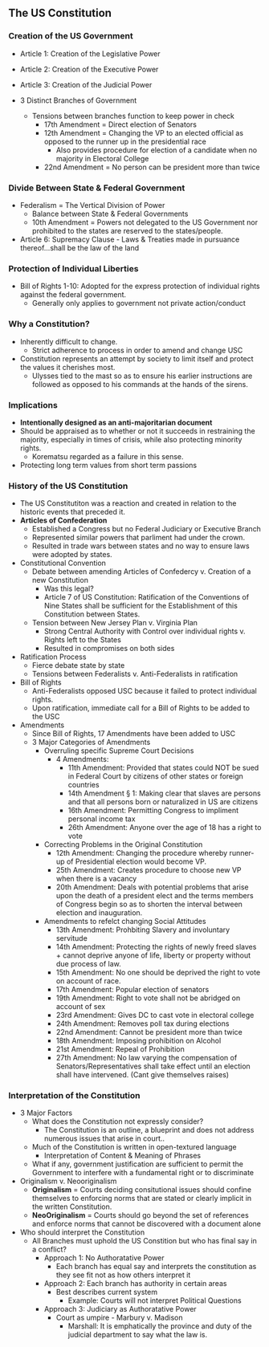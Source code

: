 ## The US Constitution

### Creation of the US Government
- Article 1: Creation of the Legislative Power
- Article 2: Creation of the Executive Power
- Article 3: Creation of the Judicial Power

- 3 Distinct Branches of Government
  - Tensions between branches function to keep power in check
    - 17th Amendment = Direct election of Senators
    - 12th Amendment = Changing the VP to an elected official as opposed to the runner up in the presidential race
      - Also provides procedure for election of a candidate when no majority in Electoral College
    - 22nd Amendment = No person can be president more than twice

### Divide Between State & Federal Government
- Federalism = The Vertical Division of Power
  - Balance between State & Federal Governments
  - 10th Amendment = Powers not delegated to the US Government nor prohibited to the states are reserved to the states/people.
- Article 6: Supremacy Clause - Laws & Treaties made in pursuance thereof...shall be the law of the land

### Protection of Individual Liberties
- Bill of Rights 1-10: Adopted for the express protection of individual rights against the federal government.
  - Generally only applies to government not private action/conduct

### Why a Constitution?
- Inherently difficult to change.
  - Strict adherence to process in order to amend and change USC
- Constitution represents an attempt by society to limit itself and protect the values it cherishes most.
  - Ulysses tied to the mast so as to ensure his earlier instructions are followed as opposed to his commands at the hands of the sirens.

### Implications
- **Intentionally designed as an anti-majoritarian document**
- Should be appraised as to whether or not it succeeds in restraining the majority, especially in times of crisis, while also protecting minority rights.
  - Korematsu regarded as a failure in this sense.
- Protecting long term values from short term passions


### History of the US Constitution
- The US Constitutiton was a reaction and created in relation to the historic events that preceded it.
- **Articles of Confederation**
  - Established a Congress but no Federal Judiciary or Executive Branch
  - Represented similar powers that parliment had under the crown.
  - Resulted in trade wars between states and no way to ensure laws were adopted by states.
- Constitutional Convention
  - Debate between amending Articles of Confedercy v. Creation of a new Constitution
    - Was this legal?
    - Article 7 of US Constitution: Ratification of the Conventions of Nine States shall be sufficient for the Establishment of this Constitution between States.
  - Tension between New Jersey Plan v. Virginia Plan
    - Strong Central Authority with Control over individual rights v. Rights left to the States
    - Resulted in compromises on both sides
- Ratification Process
  - Fierce debate state by state
  - Tensions between Federalists v. Anti-Federalists in ratification
- Bill of Rights
  - Anti-Federalists opposed USC because it failed to protect individual rights.
  - Upon ratification, immediate call for a Bill of Rights to be added to the USC
- Amendments
  - Since Bill of Rights, 17 Amendments have been added to USC
  - 3 Major Categories of Amendments
    - Overruling specific Supreme Court Decisions
      - 4 Amendments:
        - 11th Amendment: Provided that states could NOT be sued in Federal Court by citizens of other states or foreign countries
        - 14th Amendment § 1: Making clear that slaves are persons and that all persons born or naturalized in US are citizens
        - 16th Amendment: Permitting Congress to impliment personal income tax
        - 26th Amendment: Anyone over the age of 18 has a right to vote
    - Correcting Problems in the Original Constitution
      - 12th Amendment: Changing the procedure whereby runner-up of Presidential election would become VP.
      - 25th Amendment: Creates procedure to choose new VP when there is a vacancy
      - 20th Amendment: Deals with potential problems that arise upon the death of a president elect and the terms members of Congress begin so as to shorten the interval between election and inauguration.
    - Amendments to refelct changing Social Attitudes
      - 13th Amendment: Prohbiting Slavery and involuntary servitude
      - 14th Amendment: Protecting the rights of newly freed slaves + cannot deprive anyone of life, liberty or property without due process of law.
      - 15th Amendment: No one should be deprived the right to vote on account of race.
      - 17th Amendment: Popular election of senators
      - 19th Amendment: Right to vote shall not be abridged on account of sex
      - 23rd Amendment: Gives DC to cast vote in electoral college
      - 24th Amendment: Removes poll tax during elections
      - 22nd Amendment: Cannot be president more than twice
      - 18th Amendment: Imposing prohibition on Alcohol
      - 21st Amendment: Repeal of Prohibition
      - 27th Amendment: No law varying the compensation of Senators/Representatives shall take effect until an election shall have intervened. (Cant give themselves raises)

### Interpretation of the Constitution
- 3 Major Factors
  - What does the Constitution not expressly consider?
    - The Constitution is an outline, a blueprint and does not address numerous issues that arise in court..
  - Much of the Constitution is written in open-textured language
    - Interpretation of Content & Meaning of Phrases
  - What if any, government justification are sufficient to permit the Government to interfere with a fundamental right or to discriminate
- Originalism v. Neooriginalism
  - **Originalism** = Courts deciding consitutional issues should confine themselves to enforcing norms that are stated or clearly implicit in the written Constitution.
  - **NeoOriginalism** = Courts should go beyond the set of references and enforce norms that cannot be discovered with a document alone
- Who should interpret the Constitution
  - All Branches must uphold the US Constition but who has final say in a conflict?
    - Approach 1: No Authoratative Power
      - Each branch has equal say and interprets the constitution as they see fit not as how others interpret it
    - Approach 2: Each branch has authority in certain areas
      - Best describes current system
        - Example: Courts will not interpret Political Questions
    - Approach 3: Judiciary as Authoratative Power
      - Court as umpire - Marbury v. Madison
          - Marshall: It is emphatically the province and duty of the judicial department to say what the law is.
